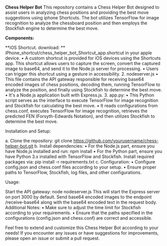 **Chess Helper Bot**
This repository contains a Chess Helper Bot designed to assist users in analyzing chess positions and providing the best move suggestions using iphone Shortcuts. The bot utilizes TensorFlow for image recognition to analyze the chessboard position and then employs the Stockfish engine to determine the best move.

**Components:**

**iOS Shortcut. download: **
iPhone_shortcut/chess_helper_bot_Shortcut_app.shortcut in your apple device.
• A custom shortcut is provided for iOS devices using the Shortcuts app. This shortcut allows users to capture the screen, convert the captured image to base64, and send it to the Node.js server for processing. 
• Users can trigger this shortcut using a gesture in accessibility. 
2. nodeserver.js 
• This file contains the API gateway responsible for receiving base64 encoded images of chess positions, decoding them, running TensorFlow to analyze the position, and finally using Stockfish to determine the best move. 
• It's a Node.js application built with Express.js. 
3. app.py: • This Python script serves as the interface to execute TensorFlow for image recognition and Stockfish for calculating the best move. 
• It reads configurations from chess.conf, executes TensorFlow for image recognition, retrieves the predicted FEN (Forsyth-Edwards Notation), and then utilizes Stockfish to determine the best move.

Installation and Setup:

a. Clone the repository: 
git clone https://github.com/yourusername/chess-helper-bot.git 
b. Install dependencies: 
• For the Node.js part, ensure you have Node.js installed and run: npm install 
• For the Python part, ensure you have Python 3.x installed with TensorFlow and Stockfish. Install required packages via: pip install -r requirements.txt 
c. Configuration: 
• Configure config.json and chess.conf files according to your setup. • Ensure proper paths to TensorFlow, Stockfish, log files, and other configurations.

Usage:

Start the API gateway: node nodeserver.js This will start the Express server on port 3000 by default.
Send base64 encoded images to the endpoint /receive-base64 along with the base64 encoded text in the request body.
Additional Notes: 
• Make sure to adjust the time limit for Stockfish according to your requirements. • Ensure that the paths specified in the configurations (config.json and chess.conf) are correct and accessible.

Feel free to extend and customize this Chess Helper Bot according to your needs! If you encounter any issues or have suggestions for improvements, please open an issue or submit a pull request. 
